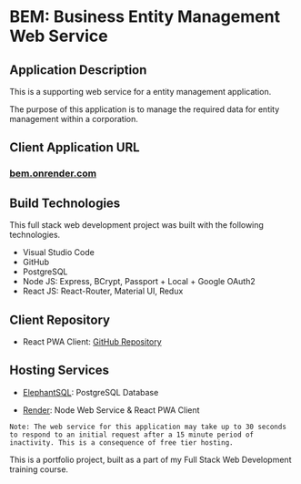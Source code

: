 # BEM: Business Entity Management Web Service

## Application Description
This is a supporting web service for a entity management application.

The purpose of this application is to manage the required data for entity management within a corporation.

## Client Application URL
### [bem.onrender.com](https://bem.onrender.com)

## Build Technologies
This full stack web development project was built with the following technologies.

- Visual Studio Code
- GitHub
- PostgreSQL
- Node JS: Express, BCrypt, Passport + Local + Google OAuth2
- React JS: React-Router, Material UI, Redux

## Client Repository
- React PWA Client: [GitHub Repository](https://github.com/c-garraway/bem-client)

## Hosting Services

- [ElephantSQL](https://www.elephantsql.com/): PostgreSQL Database

- [Render](https://www.render.com/): Node Web Service & React PWA Client

`Note: The web service for this application may take up to 30 seconds to respond to an initial request after a 15 minute period of inactivity. This is a consequence of free tier hosting.`

This is a portfolio project, built as a part of my Full Stack Web Development training course.

